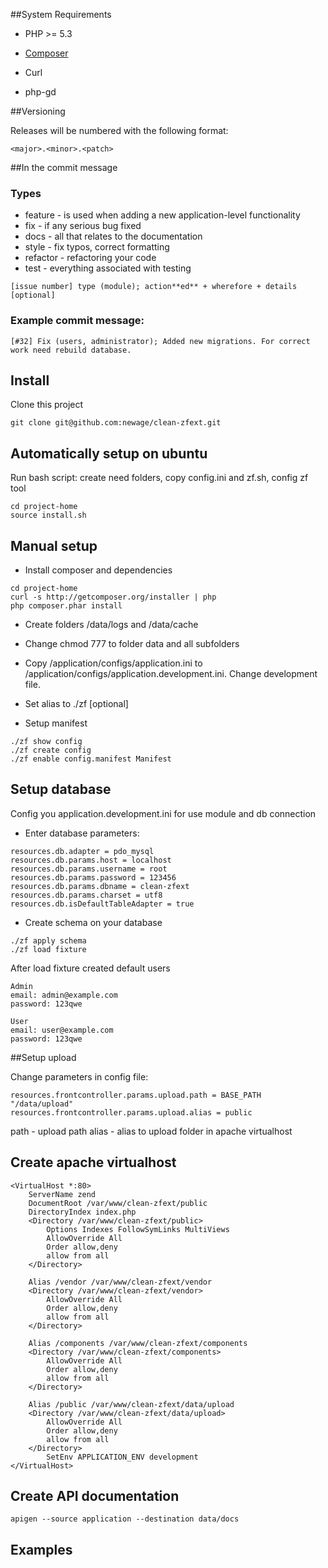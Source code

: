 ##System Requirements

* PHP >= 5.3

* [Composer](http://getcomposer.org)

* Curl

* php-gd


##Versioning

Releases will be numbered with the following format:
```
<major>.<minor>.<patch>
```

##In the commit message

### Types

* feature - is used when adding a new application-level functionality
* fix - if any serious bug fixed
* docs - all that relates to the documentation
* style - fix typos, correct formatting
* refactor - refactoring your code
* test - everything associated with testing

```
[issue number] type (module); action**ed** + wherefore + details [optional]
```

### Example commit message:
```
[#32] Fix (users, administrator); Added new migrations. For correct work need rebuild database.
```

## Install

Clone this project

```
git clone git@github.com:newage/clean-zfext.git
```

## Automatically setup on ubuntu

Run bash script: create need folders, copy config.ini and zf.sh, config zf tool

```
cd project-home
source install.sh
```

## Manual setup

* Install composer and dependencies

```
cd project-home
curl -s http://getcomposer.org/installer | php
php composer.phar install
```

* Create folders /data/logs and /data/cache

* Change chmod 777 to folder data and all subfolders

* Copy /application/configs/application.ini to /application/configs/application.development.ini. Change development file.

* Set alias to ./zf [optional]

* Setup manifest

```
./zf show config
./zf create config
./zf enable config.manifest Manifest
```
## Setup database

Config you application.development.ini for use module and db connection

* Enter database parameters:

```
resources.db.adapter = pdo_mysql
resources.db.params.host = localhost
resources.db.params.username = root
resources.db.params.password = 123456
resources.db.params.dbname = clean-zfext
resources.db.params.charset = utf8
resources.db.isDefaultTableAdapter = true
```

* Create schema on your database

```
./zf apply schema
./zf load fixture
```

After load fixture created default users
```
Admin
email: admin@example.com
password: 123qwe
```
```
User
email: user@example.com
password: 123qwe
```

##Setup upload

Change parameters in config file:
```
resources.frontcontroller.params.upload.path = BASE_PATH "/data/upload"
resources.frontcontroller.params.upload.alias = public
```
path - upload path
alias - alias to upload folder in apache virtualhost


## Create apache virtualhost

```
<VirtualHost *:80>
	ServerName zend
	DocumentRoot /var/www/clean-zfext/public
	DirectoryIndex index.php
	<Directory /var/www/clean-zfext/public>
		Options Indexes FollowSymLinks MultiViews
		AllowOverride All
		Order allow,deny
		allow from all
	</Directory>

	Alias /vendor /var/www/clean-zfext/vendor
	<Directory /var/www/clean-zfext/vendor>
		AllowOverride All
		Order allow,deny
		allow from all
	</Directory>

	Alias /components /var/www/clean-zfext/components
	<Directory /var/www/clean-zfext/components>
		AllowOverride All
		Order allow,deny
		allow from all
	</Directory>

	Alias /public /var/www/clean-zfext/data/upload
	<Directory /var/www/clean-zfext/data/upload>
		AllowOverride All
		Order allow,deny
		allow from all
	</Directory>
        SetEnv APPLICATION_ENV development
</VirtualHost>
```
## Create API documentation
```
apigen --source application --destination data/docs
```
## Examples

